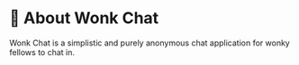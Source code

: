 # 💖 About Wonk Chat

Wonk Chat is a simplistic and purely anonymous chat application for wonky fellows to chat in.
